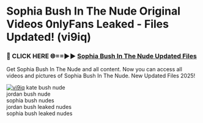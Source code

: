 # Sophia Bush In The Nude Original Videos 0nlyFans Leaked - Files Updated! (vi9iq)

<h3>🔴 CLICK HERE 🌐==►► <a href="https://tinyurl.com/5h6xmrr3" rel="nofollow">Sophia Bush In The Nude Updated Files</a></h3>

Get Sophia Bush In The Nude and all content. Now you can access all videos and pictures of Sophia Bush In The Nude. New Updated Files 2025!

[![vi9iq](https://i.imgur.com/KVD873Z.gif)](https://tinyurl.com/5h6xmrr3)
kate bush nude<br>
jordan bush nude<br>
sophia bush nudes<br>
jordan bush leaked nudes<br>
sophia bush leaked nudes